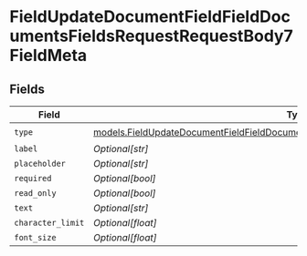 # FieldUpdateDocumentFieldFieldDocumentsFieldsRequestRequestBody7FieldMeta


## Fields

| Field                                                                                                                                                                            | Type                                                                                                                                                                             | Required                                                                                                                                                                         | Description                                                                                                                                                                      |
| -------------------------------------------------------------------------------------------------------------------------------------------------------------------------------- | -------------------------------------------------------------------------------------------------------------------------------------------------------------------------------- | -------------------------------------------------------------------------------------------------------------------------------------------------------------------------------- | -------------------------------------------------------------------------------------------------------------------------------------------------------------------------------- |
| `type`                                                                                                                                                                           | [models.FieldUpdateDocumentFieldFieldDocumentsFieldsRequestRequestBody7FieldMetaType](../models/fieldupdatedocumentfieldfielddocumentsfieldsrequestrequestbody7fieldmetatype.md) | :heavy_check_mark:                                                                                                                                                               | N/A                                                                                                                                                                              |
| `label`                                                                                                                                                                          | *Optional[str]*                                                                                                                                                                  | :heavy_minus_sign:                                                                                                                                                               | N/A                                                                                                                                                                              |
| `placeholder`                                                                                                                                                                    | *Optional[str]*                                                                                                                                                                  | :heavy_minus_sign:                                                                                                                                                               | N/A                                                                                                                                                                              |
| `required`                                                                                                                                                                       | *Optional[bool]*                                                                                                                                                                 | :heavy_minus_sign:                                                                                                                                                               | N/A                                                                                                                                                                              |
| `read_only`                                                                                                                                                                      | *Optional[bool]*                                                                                                                                                                 | :heavy_minus_sign:                                                                                                                                                               | N/A                                                                                                                                                                              |
| `text`                                                                                                                                                                           | *Optional[str]*                                                                                                                                                                  | :heavy_minus_sign:                                                                                                                                                               | N/A                                                                                                                                                                              |
| `character_limit`                                                                                                                                                                | *Optional[float]*                                                                                                                                                                | :heavy_minus_sign:                                                                                                                                                               | N/A                                                                                                                                                                              |
| `font_size`                                                                                                                                                                      | *Optional[float]*                                                                                                                                                                | :heavy_minus_sign:                                                                                                                                                               | N/A                                                                                                                                                                              |